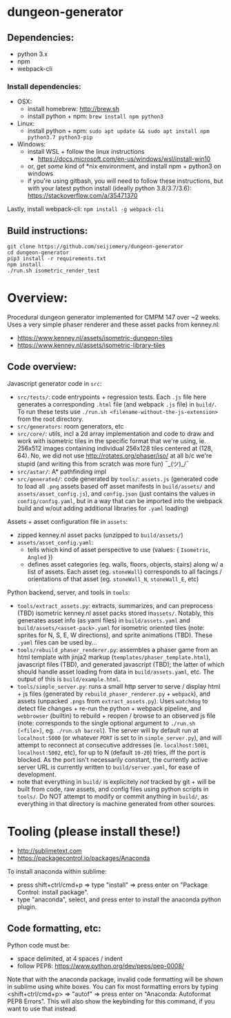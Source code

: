 # dungeon-generator

## Dependencies:

- python 3.x
- npm
- webpack-cli

### Install dependencies:

- OSX:
    - install homebrew: http://brew.sh
    - install python + npm: `brew install npm python3`
- Linux:
    - install python + npm: `sudo apt update && sudo apt install npm python3.7 python3-pip`
- Windows:
    - install WSL + follow the linux instructions
        - https://docs.microsoft.com/en-us/windows/wsl/install-win10
    - or, get *some* kind of *nix environment, and install npm + python3 on windows
    - if you're using gitbash, you will need to follow these instructions, but with your latest python install (ideally python 3.8/3.7/3.6): https://stackoverflow.com/a/35471370

Lastly, install webpack-cli: `npm install -g webpack-cli`

## Build instructions:
    
    git clone https://github.com/seijiemery/dungeon-generator
    cd dungeon-generator
    pip3 install -r requirements.txt
    npm install
    ./run.sh isometric_render_test

# Overview:

Procedural dungeon generator implemented for CMPM 147 over ~2 weeks. Uses a very simple phaser renderer and these asset packs from kenney.nl:

- https://www.kenney.nl/assets/isometric-dungeon-tiles
- https://www.kenney.nl/assets/isometric-library-tiles

## Code overview:

Javascript generator code in `src`:

- `src/tests/`: code entrypoints + regression tests. Each `.js` file here generates a corresponding `.html` file (and webpack `.js` file) in `build/`. To run these tests use `./run.sh <filename-without-the-js-extension>` from the root directory.
- `src/generators`: room generators, etc
- `src/core/`: utils, incl a 2d array implementation and code to draw and work with isometric tiles in the specific format that we're using, ie. 256x512 images containing individual 256x128 tiles centered at (128, 64). No, we did not use http://rotates.org/phaser/iso/ at all b/c we're stupid (and writing this from scratch was more fun) ¯\_(ツ)_/¯
- `src/astar/`: A* pathfinding impl
- `src/generated/`: code generated by `tools/`: `assets.js` (generated code to load all `.png` assets based off asset manifests in `build/assets/` and `assets/asset_config.js`), and `config.json` (just contains the values in `config/config.yaml`, but in a way that can be imported into the webpack build and w/out adding additional libraries for `.yaml` loading)

Assets + asset configuration file in `assets`:

- zipped kenney.nl asset packs (unzipped to `build/assets/`)
- `assets/asset_config.yaml`:
    - tells which kind of asset perspective to use (values: { `Isometric`, `Angled` })
    - defines asset categories (eg. walls, floors, objects, stairs) along w/ a list of assets. Each asset (eg. `stoneWall`) corresponds to all facings / orientations of that asset (eg. `stoneWall_N`, `stoneWall_E`, etc)
    
Python backend, server, and tools in `tools`:

- `tools/extract_assets.py`: extracts, summarizes, and can preprocess (TBD) isometric kenney.nl asset packs stored in`assets/`. Notably, this generates asset info (as yaml files) in `build/assets.yaml` and `build/assets/<asset-pack>.yaml` for isometric oriented tiles (note: sprites for N, S, E, W directions), and sprite animations (TBD). These `.yaml` files can be used by...
- `tools/rebuild_phaser_renderer.py`: assembles a phaser game from an html template with jinja2 markup (`templates/phaser_template.html`), javascript files (TBD), and generated javascript (TBD); the latter of which should handle asset loading from data in `build/assets.yaml`, etc. The output of this is `build/example.html`.
- `tools/simple_server.py`: runs a small http server to serve / display html + js files (generated by `rebuild_phaser_renderer.py` + `webpack`), and assets (unpacked `.pngs` from `extract_assets.py`). Uses `watchdog` to detect file changes + re-run the python + webpack pipeline, and `webbrowser` (builtin) to rebuild + reopen / browse to an observed js file (note: corresponds to the single optional argument to `./run.sh [<file>]`, eg. `./run.sh barrel`). The server will by default run at `localhost:5000` (or whatever `PORT` is set to in `simple_server.py`), and will attempt to reconnect at consecutive addresses (ie. `localhost:5001`, `localhost:5002`, etc), for up to N (default `10-20`) tries, iff the port is blocked. As the port isn't necessarily constant, the currently active server URL is currently written to `build/server.yaml`, for ease of development.
- note that everything in `build/` is explicitely *not* tracked by git + will be built from code, raw assets, and config files using python scripts in `tools/`. Do NOT attempt to modify or commit anything in `build/`, as everything in that directory is machine generated from other sources.

# Tooling (please install these!)

- http://sublimetext.com
- https://packagecontrol.io/packages/Anaconda

To install anaconda within sublime:

- press shift+ctrl/cmd+p => type "install" => press enter on "Package Control: install package".
- type "anaconda", select, and press enter to install the anaconda python plugin.

## Code formatting, etc:

Python code must be:

- space delimited, at 4 spaces / indent
- follow PEP8: https://www.python.org/dev/peps/pep-0008/

Note that with the anaconda package, invalid code formatting will be shown in sublime using white boxes. You can fix most formatting errors by typing <shift+ctrl/cmd+p> => "autof" => press enter on "Anaconda: Autoformat PEP8 Errors". This will also show the keybinding for this command, if you want to use that instead.
